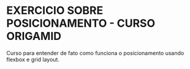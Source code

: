 # EXERCICIO SOBRE POSICIONAMENTO - CURSO ORIGAMID
Curso para entender de fato como funciona o posicionamento usando flexbox e grid layout.
